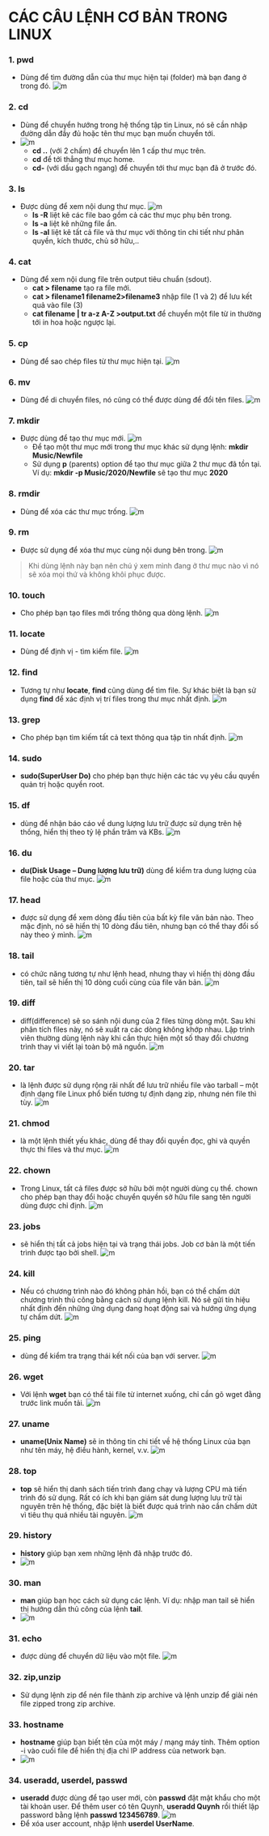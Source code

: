 # CÁC CÂU LỆNH CƠ BẢN TRONG LINUX
### 1. pwd
- Dùng để tìm đường dẫn của thư mục hiện tại (folder) mà bạn đang ở trong đó.
![m](https://f4-zpcloud.zdn.vn/8100952652820938003/063c12f611abdbf582ba.jpg)
### 2. cd
- Dùng để chuyển hướng trong hệ thống tập tin Linux, nó sẽ cần nhập đường dẫn đầy đủ hoặc tên thư mục bạn muốn chuyển tới.
- ![m](https://f4-zpcloud.zdn.vn/4605086188260149051/fbc00f050c58c6069f49.jpg)
    + **cd ..** (với 2 chấm) để chuyển lên 1 cấp thư mục trên.
    + **cd** để tới thẳng thư mục home.
    + **cd-** (với dấu gạch ngang) để chuyển tới thư mục bạn đã ở trước đó.
### 3. ls
- Được dùng để xem nội dung thư mục.
![m](https://f4-zpcloud.zdn.vn/2208872976231106966/43b26776642bae75f73a.jpg)
    + **ls -R** liệt kê các file bao gồm cả các thư mục phụ bên trong.
    + **ls -a** liệt kê những file ẩn.
    + **ls -al** liệt kê tất cả file và thư mục với thông tin chi tiết như phân quyền, kích thước, chủ sở hữu,..
### 4. cat
- Dùng để xem nội dung file trên output tiêu chuẩn (sdout).
    + **cat > filename** tạo ra file mới.
    + **cat > filename1 filename2>filename3** nhập file (1 và 2) để lưu kết quả vào file (3)
    + **cat filename | tr a-z A-Z >output.txt** để chuyển một file từ in thường tới in hoa hoặc ngược lại.
### 5. cp
- Dùng để sao chép files từ thư mục hiện tại.
![m](https://f5-zpcloud.zdn.vn/5722061442954138873/bebb597d5a20907ec931.jpg)
### 6. mv
- Dùng để di chuyển files, nó cũng có thể được dùng để đổi tên files.
![m](https://f4-zpcloud.zdn.vn/7612573747768433713/a0cb860b85564f081647.jpg)
### 7. mkdir
- Được dùng để tạo thư mục mới.
![m](https://f5-zpcloud.zdn.vn/4194693871794072623/d5ce220d2150eb0eb241.jpg)
    + Để tạo một thư mục mới trong thư mục khác sử dụng lệnh: **mkdir Music/Newfile**
    + Sử dụng **p** (parents) option để tạo thư mục giữa 2 thư mục đã tồn tại. Ví dụ: **mkdir -p Music/2020/Newfile** sẽ tạo thư mục **2020**
### 8. rmdir
- Dùng để xóa các thư mục trống.
![m](https://f5-zpcloud.zdn.vn/2027699989675590933/0d6490b893e559bb00f4.jpg)
### 9. rm
- Được sử dụng để xóa thư mục cùng nội dung bên trong.
![m](https://f5-zpcloud.zdn.vn/7590369046740161095/396bccb4cfe905b75cf8.jpg)
> Khi dùng lệnh này bạn nên chú  ý xem mình đang ở thư mục nào vì nó sẽ xóa mọi thứ và không khôi phục được.
### 10. touch
- Cho phép bạn tạo files mới trống thông qua dòng lệnh.
![m](https://f4-zpcloud.zdn.vn/1555418389606324867/d33cfbe4f8b932e76ba8.jpg)
### 11. locate
- Dùng để định vị - tìm kiếm file.
![m](https://f5-zpcloud.zdn.vn/42686488538562839/1e78f9acfaf130af69e0.jpg)
### 12. find
- Tương tự như **locate**, **find** cũng dùng để tìm file. Sự khác biệt là bạn sử dụng **find** để xác định vị trí files trong thư mục nhất định.
![m](https://f5-zpcloud.zdn.vn/6599963598545749244/8c5e1f8f1cd2d68c8fc3.jpg)
### 13. grep
- Cho phép bạn tìm kiếm tất cả text thông qua tập tin nhất định.
![m](https://f5-zpcloud.zdn.vn/1905867260115152914/282a5bc5589892c6cb89.jpg)
### 14. sudo
- **sudo(SuperUser Do)** cho phép bạn thực hiện các tác vụ yêu cầu quyền quản trị hoặc quyền root.
### 15. df
- dùng để nhận báo cáo về dung lượng lưu trữ được sử dụng trên hệ thống, hiển thị theo tỷ lệ phần trăm và KBs.
![m](https://f5-zpcloud.zdn.vn/8540824310813962814/82bfd951da0c1052491d.jpg)
### 16. du
- **du(Disk Usage – Dung lượng lưu trữ)** dùng để kiểm tra dung lượng của file hoặc của thư mục.
![m](https://f5-zpcloud.zdn.vn/7436272170613914639/203721df2282e8dcb193.jpg)
### 17. head
- được sử dụng để xem dòng đầu tiên của bất kỳ file văn bản nào. Theo mặc định, nó sẽ hiển thị 10 dòng đầu tiên, nhưng bạn có thể thay đổi số này theo ý mình.
![m](https://f5-zpcloud.zdn.vn/4004448589519904147/e4da513e5263983dc172.jpg)
### 18. tail
- có chức năng tương tự như lệnh head, nhưng thay vì hiển thị dòng đầu tiên, tail sẽ hiển thị 10 dòng cuối cùng của file văn bản.
![m](https://f4-zpcloud.zdn.vn/9075454013033382939/b052a4b1a7ec6db234fd.jpg)
### 19. diff
- diff(difference) sẽ so sánh nội dung của 2 files từng dòng một. Sau khi phân tích files này, nó sẽ xuất ra các dòng không khớp nhau. Lập trình viên thường dùng lệnh này khi cần thực hiện một số thay đổi chương trình thay vì viết lại toàn bộ mã nguồn.
![m](https://f4-zpcloud.zdn.vn/2601118084299147728/a3e56f196c44a61aff55.jpg)
### 20. tar
- là lệnh được sử dụng rộng rãi nhất để lưu trữ nhiều file vào tarball – một định dạng file Linux phổ biến tương tự định dạng zip, nhưng nén file thì tùy.
![m](https://f5-zpcloud.zdn.vn/281202391252565444/4fa2165c1501df5f8610.jpg)
### 21. chmod
- là một lệnh thiết yếu khác, dùng để thay đổi quyền đọc, ghi và quyền thực thi files và thư mục.
![m](https://f4-zpcloud.zdn.vn/5720224590774286714/86b63e483d15f74bae04.jpg)
### 22. chown
- Trong Linux, tất cả files được sở hữu bởi một người dùng cụ thể. chown cho phép bạn thay đổi hoặc chuyển quyền sở hữu file sang tên người dùng được chỉ định.
![m](https://f5-zpcloud.zdn.vn/3466524365326914057/7b1fb8e7bbba71e428ab.jpg)
### 23. jobs
- sẽ hiển thị tất cả jobs hiện tại và trạng thái jobs. Job cơ bản là một tiến trình được tạo bởi shell.
![m](https://f4-zpcloud.zdn.vn/7989956294821978348/c66308940bc9c19798d8.jpg)
### 24. kill
- Nếu có chương trình nào đó không phản hồi, bạn có thể chấm dứt chương trình thủ công bằng cách sử dụng lệnh kill. Nó sẽ gửi tín hiệu nhất định đến những ứng dụng đang hoạt động sai và hướng ứng dụng tự chấm dứt.
![m](https://f5-zpcloud.zdn.vn/4203354673847805332/32fbc0f6c4ab0ef557ba.jpg)
### 25. ping
- dùng để kiểm tra trạng thái kết nối của bạn với server.
![m](https://f4-zpcloud.zdn.vn/3928512180848430933/587d5d7459299377ca38.jpg)
### 26. wget
- Với lệnh **wget** bạn có thể tải file từ internet xuống, chỉ cần gõ wget đằng trước link muốn tải.
![m](https://f4-zpcloud.zdn.vn/7416246627106827296/03656062643fae61f72e.jpg)
### 27. uname
- **uname(Unix Name)** sẽ in thông tin chi tiết về hệ thống Linux của bạn như tên máy, hệ điều hành, kernel, v.v.
![m](https://f5-zpcloud.zdn.vn/3858880686383864177/51e16fe76bbaa1e4f8ab.jpg)
### 28. top
-  **top** sẽ hiển thị danh sách tiến trình đang chạy và lượng CPU mà tiến trình đó sử dụng. Rất có ích khi bạn giám sát dung lượng lưu trữ tài nguyên trên hệ thống, đặc biệt là biết được quá trình nào cần chấm dứt vì tiêu thụ quá nhiều tài nguyên.
![m](https://f5-zpcloud.zdn.vn/1243612273444684129/3b3e773d7360b93ee071.jpg)
### 29. history
- **history** giúp bạn xem những lệnh đã nhập trước đó.
- ![m](https://f4-zpcloud.zdn.vn/15303271308373703/393ed422d07f1a21436e.jpg)
### 30. man
- **man** giúp bạn học cách sử dụng các lệnh. Ví dụ: nhập man tail sẽ hiển thị hướng dẫn thủ công của lệnh **tail**.
- ![m](https://f5-zpcloud.zdn.vn/2601708202899068061/a71ef500f15d3b03624c.jpg)
### 31. echo
- được dùng để chuyển dữ liệu vào một file.
![m](https://f5-zpcloud.zdn.vn/3000395079118480649/07d45bcf5f9295cccc83.jpg)
### 32. zip,unzip
- Sử dụng lệnh zip để nén file thành zip archive và lệnh unzip để giải nén file zipped trong zip archive.
### 33. hostname
- **hostname** giúp bạn biết tên của một máy / mạng máy tính. Thêm option -i vào cuối file để hiển thị địa chỉ IP address của network bạn.
- ![m](https://f5-zpcloud.zdn.vn/6717605746667759119/d6d19cc4989952c70b88.jpg)
### 34. useradd, userdel, passwd
- **useradd** được dùng để tạo user mới, còn **passwd** đặt mật khẩu cho một tài khoản user. Để thêm user có tên Quynh, **useradd Quynh** rồi thiết lập password bằng lệnh **passwd 123456789**.
![m](https://f4-zpcloud.zdn.vn/5174858334742276214/8f0e0e1a0a47c0199956.jpg)
- Để xóa user account, nhập lệnh **userdel UserName**.